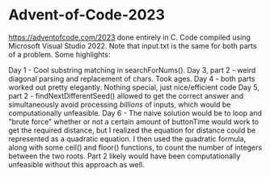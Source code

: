 # Advent-of-Code-2023
https://adventofcode.com/2023 done entirely in C.
Code compiled using Microsoft Visual Studio 2022.
Note that input.txt is the same for both parts of a problem.
Some highlights:

Day 1 - Cool substring matching in searchForNums().
Day 3, part 2 - weird diagonal parsing and replacement of chars. Took ages.
Day 4 - both parts worked out pretty elegantly. Nothing special, just nice/efficient code
Day 5, part 2 - findNextDifferentSeed() allowed to get the correct answer and simultaneously avoid processing *billions* of inputs, which would be computationally unfeasible.
Day 6 - The naive solution would be to loop and "brute force" whether or not a certain amount of buttonTime would work to get the required distance, but I realized the equation for distance could be represented as a quadratic equation. I then used the quadratic formula, along with some ceil() and floor() functions, to count the number of integers between the two roots. Part 2 likely would have been computationally unfeasible without this approach as well.
